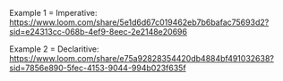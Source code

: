 Example 1 = Imperative: https://www.loom.com/share/5e1d6d67c019462eb7b6bafac75693d2?sid=e24313cc-068b-4ef9-8eec-2e2148e20696

Example 2 = Declaritive: https://www.loom.com/share/e75a92828354420db4884bf491032638?sid=7856e890-5fec-4153-9044-994b023f635f
